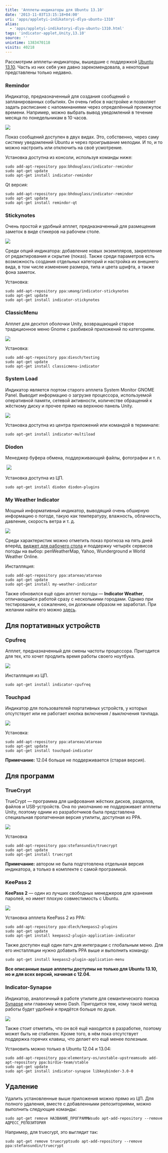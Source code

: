 ```yaml
---
title: 'Апплеты-индикаторы для Ubuntu 13.10'
date: '2013-11-03T13:15:18+04:00'
uri: 'apps/appletyi-indikatoryi-dlya-ubuntu-1310'
alias: 
  - 'apps/appletyi-indikatoryi-dlya-ubuntu-1310.html'
tags: 'indicator-applet,Unity,13.10'
source: ''
unixtime: 1383470118
visits: 40218
---
```

Рассмотрим апплеты-индикаторы, вышедшие с поддержкой [Ubuntu 13.10](news/finalnyij-reliz-ubuntu-1310-saucy-salamander). Часть из них себя уже давно зарекомендовала, а некоторые представлены только недавно.

### Remindor

Индикатор, предназначенный для создания сообщений о запланированных событиях. Он очень гибок в настройке и позволяет задать расписание c напоминаниями через определённый промежуток времени. Например, можно выбрать вывод уведомлений в течение месяца по понедельникам в 10 часов.

[![](img/2013/11/03/13-00/ubuntu-applet-5-10642148393-o.jpg)](img/2013/11/03/13-00/ubuntu-applet-5-10642148393-o.jpg)

Показ сообщений доступен в двух видах. Это, собственно, через саму систему уведомлений Ubuntu и через проигрывание мелодии. И то, и то можно настроить или отключить на своё усмотрение.

Установка доступна из консоли, используя команды ниже:

```
sudo add-apt-repository ppa:bhdouglass/indicator-remindor
sudo apt-get update
sudo apt-get install indicator-remindor
```

Qt версия:

```
sudo add-apt-repository ppa:bhdouglass/indicator-remindor
sudo apt-get update
sudo apt-get install remindor-qt
```

### Stickynotes

Очень простой и удобный апплет, предназначенный для размещения заметок в виде стикеров на рабочем столе.

[![](img/2013/11/03/13-00/ubuntu-applet-8-10642146543-o.jpg)](img/2013/11/03/13-00/ubuntu-applet-8-10642146543-o.jpg)

Среди опций индикатора: добавление новых экземпляров, закрепление от редактирования и скрытие (показ). Также среди параметров есть возможность создания отдельных категорий и настройка их внешнего вида, в том числе изменение размера, типа и цвета шрифта, а также фона заметок.

Установка:

```
sudo add-apt-repository ppa:umang/indicator-stickynotes
sudo apt-get update
sudo apt-get install indicator-stickynotes
```

### ClassicMenu

Апплет для десктоп оболочки Unity, возвращающий старое традиционное меню Gnome с разбивкой приложений по категориям.

[![](img/2013/11/03/13-00/ubuntu-applet-2-10641932126-o.jpg)](img/2013/11/03/13-00/ubuntu-applet-2-10641932126-o.jpg)

Установка:

```
sudo add-apt-repository ppa:diesch/testing
sudo apt-get update
sudo apt-get install classicmenu-indicator
```

### System Load

Индикатор является портом старого апплета System Monitor GNOME Panel. Выводит информацию о загрузке процессора, используемой оперативной памяти, сетевой активности, количестве обращений к жёсткому диску и прочее прямо на верхнюю панель Unity.

[![](img/2013/11/03/13-00/ubuntu-applet-1-10641926254-o.jpg)](img/2013/11/03/13-00/ubuntu-applet-1-10641926254-o.jpg)

Установка доступна из центра приложений или командой в терминале:

```
sudo apt-get install indicator-multiload
```

### Diodon

Менеджер буфера обмена, поддерживающий файлы, фотографии и т. п.

 [![](img/2013/11/03/13-00/ubuntu-applet-2-10642494203-o.jpg)](img/2013/11/03/13-00/ubuntu-applet-2-10642494203-o.jpg)

Установка доступна из ЦП.

```
sudo apt-get install diodon diodon-plugins
```

### My Weather Indicator

Мощный информативный индикатор, выводящий очень обширную информацию о погоде, такую как температуру, влажность, облачность, давление, скорость ветра и т. д.

[![](img/2013/11/03/13-00/ubuntu-applet-6-10641922934-o.jpg)](img/2013/11/03/13-00/ubuntu-applet-6-10641922934-o.jpg)

Среди характеристик можно отметить показ прогноза на пять дней вперёд, [виджет для рабочего стола](apps/my-weather-indicator-s-podderzhkoy-vidzhetov) и поддержку четырёх сервисов погоды на выбор: penWeatherMap, Yahoo, Wunderground и World Weather Online.

Инсталляция:

```
sudo add-apt-repository ppa:atareao/atareao
sudo apt-get update
sudo apt-get install my-weather-indicator
```

Также обновился ещё один апплет погоды — **Indicator Weather**, отличающийся работой сразу с несколькими городами. Однако при тестировании, к сожалению, он должным образом не заработал. При желании найти его можно [здесь](https://launchpad.net/~weather-indicator-team/+archive/ppa).

## Для портативных устройств

### Cpufreq

Апплет, предназначенный для смены частоты процессора. Пригодится для тех, кто хочет продлить время работы своего ноутбука.

[![](img/2013/11/03/13-00/ubuntu-indicator-10640325284-o.jpg)](img/2013/11/03/13-00/ubuntu-indicator-10640325284-o.jpg)

Инсталляция из ЦП.

```
sudo apt-get install indicator-cpufreq
```

### Touchpad

Индикатор для пользователей портативных устройств, у которых отсутствует или не работает кнопка включения / выключения тачпада.

[![](img/2013/11/03/13-00/ubuntu-applet-3-10642149813-o.jpg)](img/2013/11/03/13-00/ubuntu-applet-3-10642149813-o.jpg)

Установка:

```
sudo add-apt-repository ppa:atareao/atareao
sudo apt-get update
sudo apt-get install touchpad-indicator
```

**Примечание:** 12.04 больше не поддерживается (старая версия).

## Для программ

### TrueCrypt

TrueCrypt — программа для шифрования жёстких дисков, разделов, файлов и USB-устройств. Она по умолчанию не поддерживает апплеты Unity, поэтому одним из разработчиков была представлена специальная пропатченная версия утилиты, доступная из PPA.

[![](img/2013/11/03/13-00/ubuntu-applet-4-10641924294-o.jpg)](img/2013/11/03/13-00/ubuntu-applet-4-10641924294-o.jpg)

Установка

```
sudo add-apt-repository ppa:stefansundin/truecrypt
sudo apt-get update
sudo apt-get install truecrypt
```

**Примечание:** автором не была подготовлена отдельная версия индикатора, а только в комплекте с самой программой.

### KeePass 2

**KeePass 2** — один из лучших свободных менеджеров для хранения паролей, но имеет плохую совместимость с Ubuntu.

[![](img/2013/11/03/13-00/ubuntu-applet-1-10642495163-o.jpg)](img/2013/11/03/13-00/ubuntu-applet-1-10642495163-o.jpg)

Установка апплета KeePass 2 из PPA:

```
sudo add-apt-repository ppa:dlech/keepass2-plugins
sudo apt-get update
sudo apt-get install keepass2-plugin-application-indicator
```

Также доступен ещё один патч для интеграции с глобальным меню. Для его инсталляции нужно добавить PPA выше и выполнить команду:

```
sudo apt-get install keepass2-plugin-application-menu
```

**Все описанные выше апплеты доступны не только для Ubuntu 13.10, но и для всех версий, начиная с 12.04.**

### Indicator-Synapse

Индикатор, аналогичный в работе утилите для семантического поиска [Synapse](apps/synapse-0-2-8) или главному меню Dash. Пригодится тем, кому такой метод работы будет удобней и придётся больше по душе.

[![](img/2013/11/03/13-00/ubuntu-applet-7-10641897805-o.jpg)](img/2013/11/03/13-00/ubuntu-applet-7-10641897805-o.jpg)

Также стоит отметить, что он всё ещё находится в разработке, поэтому может быть не стабилен. Кроме того, в нём пока отсутствует поддержка горячих клавиш, что делает его ещё менее полезным.

Установить можно только в Ubuntu 12.04 и 13.04:

```
sudo add-apt-repository ppa:elementary-os/unstable-upstreamsudo add-apt-repository ppa:birdie-team/stable
sudo apt-get update
sudo apt-get install indicator-synapse libkeybinder-3.0-0
```

## Удаление

Удалить установленные выше приложения можно прямо из ЦП. Для полного удаления, вместе с добавленными репозиториями, можно выполнить следующие команды:

```
sudo apt-get remove НАЗВАНИЕ_ПРОГРАММЫsudo apt-add-repository --remove АДРЕСС_РЕПОЗИТОРИЯ
```

Например, для truecrypt, это выглядит так:

```
sudo apt-get remove truecryptsudo apt-add-repository --remove ppa:stefansundin/truecrypt
```
